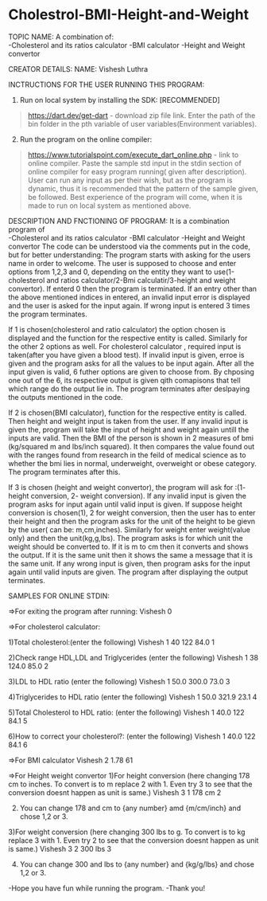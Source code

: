 # Cholestrol-BMI-Height-and-Weight

TOPIC NAME:
A combination of:
<br />-Cholesterol and its ratios calculator
-BMI calculator
-Height and Weight convertor

CREATOR DETAILS:
NAME: Vishesh Luthra

INCTRUCTIONS FOR THE USER RUNNING THIS PROGRAM:
1) Run on local system by installing the SDK:                [RECOMMENDED]
> https://dart.dev/get-dart - download zip file link.
> Enter the path of the bin folder in the pth variable of user variables(Environment variables).

2) Run the program on the online compiler:
> https://www.tutorialspoint.com/execute_dart_online.php - link to online compiler.
> Paste the sample std input in the stdin section of online compiler for easy program running( given after description).
  User can run any input as per their wish, but as the program is dynamic, thus it is recommended that the pattern of the sample given, be followed.
  Best experience of the program will come, when it is made to run on local system as mentioned above.

DESCRIPTION AND FNCTIONING OF PROGRAM:
It is a combination program of 
<br />-Cholesterol and its ratios calculator
-BMI calculator
-Height and Weight convertor
The code can be understood via the comments put in the code, but for better understanding:
The program starts with asking for the users name in order to welcome. The user is supposed to choose and enter options from 1,2,3 and 0,
depending on the  entity they want to use(1-cholesterol and ratios calculator/2-Bmi calculatir/3-height and weight convertor). If enterd 0 then the program is terminated.
If an entry other than the above mentioned indices in entered, an invalid input error is displayed and the user is asked for the input again. If wrong input is entered
3 times the program terminates.

If 1 is chosen(cholesterol and ratio calculator) the option chosen is displayed and the function for the respective entity is called.
Similarly for the other 2 options as well.
For cholesterol calculator , required input is taken(after you have given a blood test). If invalid input is given, erroe is given and the program asks for all the values to be input again. After all the input given is valid,
6 futher options are given to choose from. By chposing one out of the 6, its respective output is given qith comapisons that tell which range do the output lie in. The program terminates after deslpaying the outputs mentioned in the code. 

If 2 is chosen(BMI calculator), function for the respective entity is called. Then height and weight input is taken from the user. If any invalid input is given the, program will take the input of height and weight again untill the inputs are valid.
Then the BMI of the person is shown in 2 measures of bmi (kg/squared m and lbs/inch squared). It then compares the value found out with the ranges found from research in the feild of medical science as to whether the bmi lies in normal, underweight, overweight or obese category.
The program terminates after this.

If 3 is chosen (height and weight convertor), the program will ask for :(1- height conversion, 2- weight conversion). If any invalid input is given the program asks for input again until valid input is given.
If suppose height conversion is chosen(1), 2 for weight conversion, then the user has to enter their height and then the program asks for the unit of the height to be gievn by the user( can be: m,cm,inches). Similarly for weight enter weight(value only) and then the unit(kg,g,lbs).
The program asks is for which unit the weight should be converted to. If it is m to cm then it converts and shows the output. If it is the same unit then it shows the same a message that it is the same unit. If any wrong input is given, then program asks for the input again until valid inputs are given.
The program after displaying the output terminates.

SAMPLES FOR ONLINE STDIN:

=>For exiting the program after running:
Vishesh
0

=>For cholesterol calculator:

1)Total cholesterol:(enter the following)
Vishesh
1
40
122
84.0
1

2)Check range HDL,LDL and Triglycerides (enter the following)
Vishesh
1
38
124.0
85.0
2

3)LDL to HDL ratio (enter the following)
Vishesh
1
50.0
300.0
73.0
3

4)Triglycerides to HDL ratio (enter the following)
Vishesh
1
50.0
321.9
23.1
4

5)Total Cholesterol to HDL ratio: (enter the following)
Vishesh
1
40.0
122
84.1
5

6)How to correct your cholesterol?: (enter the following)
Vishesh
1
40.0
122
84.1
6

=>For BMI calculator
Vishesh
2
1.78
61

=>For Height weight convertor
1)For height conversion (here changing 178 cm to inches. To convert is to m replace 2 with 1. Even try 3 to see that the conversion doesnt happen as unit is same.)
Vishesh
3
1
178
cm
2

2) You can change 178 and cm to {any number} amd {m/cm/inch} and chose 1,2 or 3.

3)For weight conversion (here changing 300 lbs to g. To convert is to kg replace 3 with 1. Even try 2 to see that the conversion doesnt happen as unit is same.)
Vishesh
3
2
300
lbs
3

4) You can change 300 and lbs to {any number} and {kg/g/lbs} and chose 1,2 or 3.


-Hope you have fun while running the program.
-Thank you!
